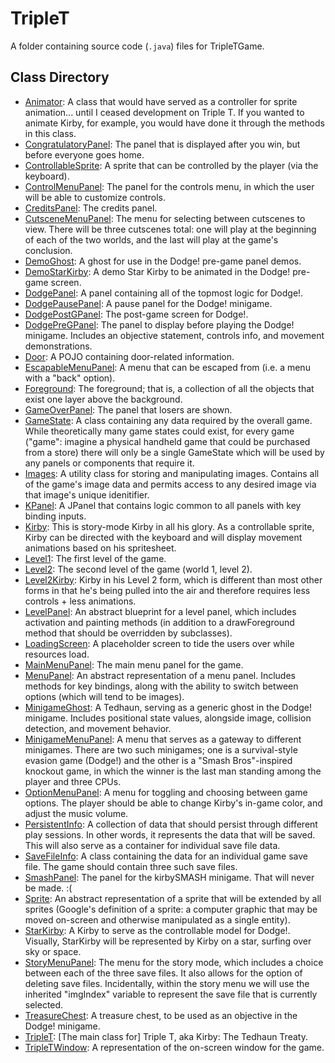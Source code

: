 # TripleT
A folder containing source code (`.java`) files for TripleTGame.

## Class Directory
- [Animator](https://github.com/ohjay/TripleTGame/blob/master/TripleT/Animator.java): 
  A class that would have served as a controller for sprite animation... until I ceased development on Triple T. If you wanted to animate Kirby, for example, you would have done it through the methods in this class.
- [CongratulatoryPanel](https://github.com/ohjay/TripleTGame/blob/master/TripleT/CongratulatoryPanel.java): 
  The panel that is displayed after you win, but before everyone goes home.
- [ControllableSprite](https://github.com/ohjay/TripleTGame/blob/master/TripleT/ControllableSprite.java): 
  A sprite that can be controlled by the player (via the keyboard).
- [ControlMenuPanel](https://github.com/ohjay/TripleTGame/blob/master/TripleT/ControlMenuPanel.java): 
  The panel for the controls menu, in which the user will be able to customize controls.
- [CreditsPanel](https://github.com/ohjay/TripleTGame/blob/master/TripleT/CreditsPanel.java): 
  The credits panel.
- [CutsceneMenuPanel](https://github.com/ohjay/TripleTGame/blob/master/TripleT/CutsceneMenuPanel.java): 
  The menu for selecting between cutscenes to view. There will be three cutscenes total: one will play at the beginning of each of the two worlds, and the last will play at the game's conclusion.
- [DemoGhost](https://github.com/ohjay/TripleTGame/blob/master/TripleT/DemoGhost.java): 
  A ghost for use in the Dodge! pre-game panel demos.
- [DemoStarKirby](https://github.com/ohjay/TripleTGame/blob/master/TripleT/DemoStarKirby.java): 
  A demo Star Kirby to be animated in the Dodge! pre-game screen.
- [DodgePanel](https://github.com/ohjay/TripleTGame/blob/master/TripleT/DodgePanel.java): 
  A panel containing all of the topmost logic for Dodge!.
- [DodgePausePanel](https://github.com/ohjay/TripleTGame/blob/master/TripleT/DodgePausePanel.java): 
  A pause panel for the Dodge! minigame. 
- [DodgePostGPanel](https://github.com/ohjay/TripleTGame/blob/master/TripleT/DodgePostGPanel.java): 
  The post-game screen for Dodge!.
- [DodgePreGPanel](https://github.com/ohjay/TripleTGame/blob/master/TripleT/DodgePreGPanel.java): 
  The panel to display before playing the Dodge! minigame. Includes an objective statement, controls info, and movement demonstrations.
- [Door](https://github.com/ohjay/TripleTGame/blob/master/TripleT/Door.java): 
  A POJO containing door-related information.
- [EscapableMenuPanel](https://github.com/ohjay/TripleTGame/blob/master/TripleT/EscapableMenuPanel.java): 
  A menu that can be escaped from (i.e. a menu with a "back" option).
- [Foreground](https://github.com/ohjay/TripleTGame/blob/master/TripleT/Foreground.java): 
  The foreground; that is, a collection of all the objects that exist one layer above the background.
- [GameOverPanel](https://github.com/ohjay/TripleTGame/blob/master/TripleT/GameOverPanel.java): 
  The panel that losers are shown.
- [GameState](https://github.com/ohjay/TripleTGame/blob/master/TripleT/GameState.java): 
  A class containing any data required by the overall game. While theoretically many game states could exist, for every game ("game": imagine a physical handheld game that could be purchased from a store) there will only be a single GameState which will be used by any panels or components that require it.
- [Images](https://github.com/ohjay/TripleTGame/blob/master/TripleT/Images.java): 
  A utility class for storing and manipulating images. Contains all of the game's image data and permits access to any desired image via that image's unique idenitifier.
- [KPanel](https://github.com/ohjay/TripleTGame/blob/master/TripleT/KPanel.java): 
  A JPanel that contains logic common to all panels with key binding inputs.
- [Kirby](https://github.com/ohjay/TripleTGame/blob/master/TripleT/Kirby.java): 
  This is story-mode Kirby in all his glory. As a controllable sprite, Kirby can be directed with the keyboard and will display movement animations based on his spritesheet.
- [Level1](https://github.com/ohjay/TripleTGame/blob/master/TripleT/Level1.java): 
  The first level of the game.
- [Level2](https://github.com/ohjay/TripleTGame/blob/master/TripleT/Level2.java): 
  The second level of the game (world 1, level 2).
- [Level2Kirby](https://github.com/ohjay/TripleTGame/blob/master/TripleT/Level2Kirby.java): 
  Kirby in his Level 2 form, which is different than most other forms in that he's being pulled into the air and therefore requires less controls + less animations.
- [LevelPanel](https://github.com/ohjay/TripleTGame/blob/master/TripleT/LevelPanel.java): 
  An abstract blueprint for a level panel, which includes activation and painting methods (in addition to a drawForeground method that should be overridden by subclasses).
- [LoadingScreen](https://github.com/ohjay/TripleTGame/blob/master/TripleT/LoadingScreen.java): 
  A placeholder screen to tide the users over while resources load.
- [MainMenuPanel](https://github.com/ohjay/TripleTGame/blob/master/TripleT/MainMenuPanel.java): 
  The main menu panel for the game.
- [MenuPanel](https://github.com/ohjay/TripleTGame/blob/master/TripleT/MenuPanel.java): 
  An abstract representation of a menu panel. Includes methods for key bindings, along with the ability to switch between options (which will tend to be images).
- [MinigameGhost](https://github.com/ohjay/TripleTGame/blob/master/TripleT/MinigameGhost.java): 
  A Tedhaun, serving as a generic ghost in the Dodge! minigame. Includes positional state values, alongside image, collision detection, and movement behavior.
- [MinigameMenuPanel](https://github.com/ohjay/TripleTGame/blob/master/TripleT/MinigameMenuPanel.java): 
  A menu that serves as a gateway to different minigames. There are two such minigames; one is a survival-style evasion game (Dodge!) and the other is a "Smash Bros"-inspired knockout game, in which the winner is the last man standing among the player and three CPUs.
- [OptionMenuPanel](https://github.com/ohjay/TripleTGame/blob/master/TripleT/OptionMenuPanel.java): 
  A menu for toggling and choosing between game options. The player should be able to change Kirby's in-game color, and adjust the music volume.
- [PersistentInfo](https://github.com/ohjay/TripleTGame/blob/master/TripleT/PersistentInfo.java): 
  A collection of data that should persist through different play sessions. In other words, it represents the data that will be saved. This will also serve as a container for individual save file data.
- [SaveFileInfo](https://github.com/ohjay/TripleTGame/blob/master/TripleT/SaveFileInfo.java): 
  A class containing the data for an individual game save file. The game should contain three such save files.
- [SmashPanel](https://github.com/ohjay/TripleTGame/blob/master/TripleT/SmashPanel.java): 
  The panel for the kirbySMASH minigame. That will never be made. :(
- [Sprite](https://github.com/ohjay/TripleTGame/blob/master/TripleT/Sprite.java): 
  An abstract representation of a sprite that will be extended by all sprites (Google's definition of a sprite: a computer graphic that may be moved on-screen and otherwise manipulated as a single entity).
- [StarKirby](https://github.com/ohjay/TripleTGame/blob/master/TripleT/StarKirby.java): 
  A Kirby to serve as the controllable model for Dodge!. Visually, StarKirby will be represented by Kirby on a star, surfing over sky or space.
- [StoryMenuPanel](https://github.com/ohjay/TripleTGame/blob/master/TripleT/StoryMenuPanel.java): 
  The menu for the story mode, which includes a choice between each of the three save files. It also allows for the option of deleting save files. Incidentally, within the story menu we will use the inherited "imgIndex" variable to represent the save file that is currently selected.
- [TreasureChest](https://github.com/ohjay/TripleTGame/blob/master/TripleT/TreasureChest.java): 
  A treasure chest, to be used as an objective in the Dodge! minigame.
- [TripleT](https://github.com/ohjay/TripleTGame/blob/master/TripleT/TripleT.java): 
  [The main class for] Triple T, aka Kirby: The Tedhaun Treaty.
- [TripleTWindow](https://github.com/ohjay/TripleTGame/blob/master/TripleT/TripleTWindow.java): 
  A representation of the on-screen window for the game.
